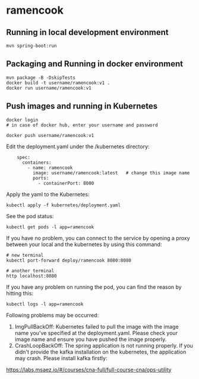 # ramencook

## Running in local development environment

```
mvn spring-boot:run
```

## Packaging and Running in docker environment

```
mvn package -B -DskipTests
docker build -t username/ramencook:v1 .
docker run username/ramencook:v1
```

## Push images and running in Kubernetes

```
docker login 
# in case of docker hub, enter your username and password

docker push username/ramencook:v1
```

Edit the deployment.yaml under the /kubernetes directory:
```
    spec:
      containers:
        - name: ramencook
          image: username/ramencook:latest   # change this image name
          ports:
            - containerPort: 8080

```

Apply the yaml to the Kubernetes:
```
kubectl apply -f kubernetes/deployment.yaml
```

See the pod status:
```
kubectl get pods -l app=ramencook
```

If you have no problem, you can connect to the service by opening a proxy between your local and the kubernetes by using this command:
```
# new terminal
kubectl port-forward deploy/ramencook 8080:8080

# another terminal
http localhost:8080
```

If you have any problem on running the pod, you can find the reason by hitting this:
```
kubectl logs -l app=ramencook
```

Following problems may be occurred:

1. ImgPullBackOff:  Kubernetes failed to pull the image with the image name you've specified at the deployment.yaml. Please check your image name and ensure you have pushed the image properly.
1. CrashLoopBackOff: The spring application is not running properly. If you didn't provide the kafka installation on the kubernetes, the application may crash. Please install kafka firstly:

https://labs.msaez.io/#/courses/cna-full/full-course-cna/ops-utility

